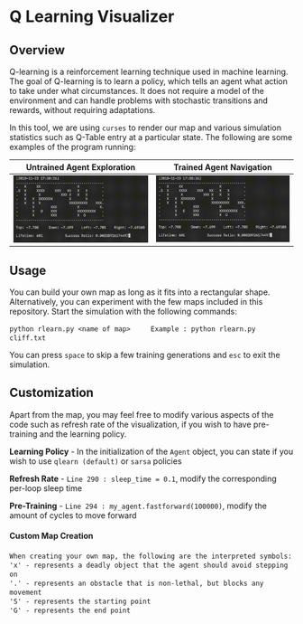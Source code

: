 # Q Learning Visualizer
## Overview
Q-learning is a reinforcement learning technique used in machine learning. The goal of Q-learning is to learn a policy, which tells an agent what action to take under what circumstances. It does not require a model of the environment and can handle problems with stochastic transitions and rewards, without requiring adaptations.

In this tool, we are using `curses` to render our map and various simulation statistics such as Q-Table entry at a particular state. The following are some examples of the program running:

Untrained Agent Exploration | Trained Agent Navigation
------------ | -------------
<img src="img/video_1.gif" width="400" /> | <img src="img/video_1.gif" width="400" />


## Usage
You can build your own map as long as it fits into a rectangular shape. Alternatively, you can experiment with the few maps included in this repository. Start the simulation with the following commands:

```
python rlearn.py <name of map>     Example : python rlearn.py cliff.txt
```

You can press `space` to skip a few training generations and `esc` to exit the simulation.

## Customization
Apart from the map, you may feel free to modify various aspects of the code such as refresh rate of the visualization, if you wish to have pre-training and the learning policy.

__Learning Policy__ - In the initialization of the `Agent` object, you can state if you wish to use `qlearn (default)` or `sarsa` policies

__Refresh Rate__ - `Line 290 : sleep_time = 0.1`, modify the corresponding per-loop sleep time

__Pre-Training__ - `Line 294 : my_agent.fastforward(100000)`, modify the amount of cycles to move forward

#### Custom Map Creation
```
When creating your own map, the following are the interpreted symbols:
'x' - represents a deadly object that the agent should avoid stepping on
'.' - represents an obstacle that is non-lethal, but blocks any movement
'S' - represents the starting point
'G' - represents the end point
```
